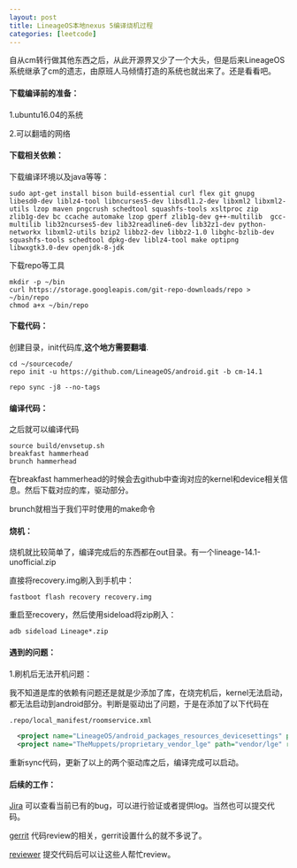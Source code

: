 ```yaml
---
layout: post
title: LineageOS本地nexus 5编译烧机过程
categories: [leetcode]
---
```


自从cm转行做其他东西之后，从此开源界又少了一个大头，但是后来LineageOS系统继承了cm的遗志，由原班人马倾情打造的系统也就出来了。还是看看吧。

#### 下载编译前的准备：

1.ubuntu16.04的系统

2.可以翻墙的网络

#### 下载相关依赖：

下载编译环境以及java等等：

```shell
sudo apt-get install bison build-essential curl flex git gnupg libesd0-dev liblz4-tool libncurses5-dev libsdl1.2-dev libxml2 libxml2-utils lzop maven pngcrush schedtool squashfs-tools xsltproc zip zlib1g-dev bc ccache automake lzop gperf zlib1g-dev g++-multilib  gcc-multilib lib32ncurses5-dev lib32readline6-dev lib32z1-dev python-networkx libxml2-utils bzip2 libbz2-dev libbz2-1.0 libghc-bzlib-dev squashfs-tools schedtool dpkg-dev liblz4-tool make optipng libwxgtk3.0-dev openjdk-8-jdk
```

下载repo等工具

```shell
mkdir -p ~/bin
curl https://storage.googleapis.com/git-repo-downloads/repo > ~/bin/repo
chmod a+x ~/bin/repo
```

#### 下载代码：

创建目录，init代码库,__这个地方需要翻墙__.

```
cd ~/sourcecode/
repo init -u https://github.com/LineageOS/android.git -b cm-14.1
```

```shell
repo sync -j8 --no-tags 
```

#### 编译代码：

之后就可以编译代码

```shell
source build/envsetup.sh
breakfast hammerhead
brunch hammerhead
```

在breakfast hammerhead的时候会去github中查询对应的kernel和device相关信息。然后下载对应的库，驱动部分。

brunch就相当于我们平时使用的make命令

#### 烧机：

烧机就比较简单了，编译完成后的东西都在out目录。有一个lineage-14.1-unofficial.zip

直接将recovery.img刷入到手机中：

```shell
fastboot flash recovery recovery.img
```

重启至recovery，然后使用sideload将zip刷入：

```shell
adb sideload Lineage*.zip
```



#### 遇到的问题：

1.刷机后无法开机问题：

我不知道是库的依赖有问题还是就是少添加了库，在烧完机后，kernel无法启动，都无法启动到android部分。判断是驱动出了问题，于是在添加了以下代码在

```xml
.repo/local_manifest/roomservice.xml

  <project name="LineageOS/android_packages_resources_devicesettings" path="packages/resources/devicesettings" remote="github" />
  <project name="TheMuppets/proprietary_vendor_lge" path="vendor/lge" remote="github" />
```

重新sync代码，更新了以上的两个驱动库之后，编译完成可以启动。





#### 后续的工作：

[Jira](https://jira.lineageos.org/projects/BUGBASH/issues/BUGBASH-107?filter=allopenissues) 可以查看当前已有的bug，可以进行验证或者提供log。当然也可以提交代码。

[gerrit](https://review.lineageos.org/#/q/status:open) 代码review的相关，gerrit设置什么的就不多说了。

[reviewer](http://wiki.lineageos.org/contributors.html) 提交代码后可以让这些人帮忙review。